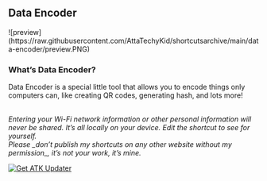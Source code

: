 <h2>Data Encoder</h2>
![preview](https://raw.githubusercontent.com/AttaTechyKid/shortcutsarchive/main/data-encoder/preview.PNG)
<br>
<h3>What’s Data Encoder?</h3>
<p>Data Encoder is a special little tool that allows you to encode things only computers can, like creating QR codes, generating hash, and lots more!</p>
<br>
<i>Entering your Wi-Fi network information or other personal information will never be shared. It’s all locally on your device. Edit the shortcut to see for yourself.</i>
<br>
<i>Please _don’t publish my shortcuts on any other website without my permission_, it’s not your work, it’s mine.</I>

[![Get ATK Updater](https://i.imgur.com/n7ANnKx_d.webp?maxwidth=1520&fidelity=grand)](https://routinehub.co/shortcut/16996/)
